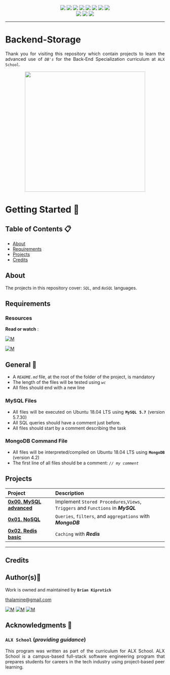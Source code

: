 <p align="center">
<img src="https://img.shields.io/badge/LINUX-darkgreen.svg"/>
<img src="https://img.shields.io/badge/Shell-ligthgreen.svg"/>
<img src="https://img.shields.io/badge/Vim-green.svg"/>
<img src="https://img.shields.io/badge/MySQL-blue.svg"/>
<img src="https://img.shields.io/badge/MongoDB-ligthgreen.svg"/>
<img src="https://img.shields.io/badge/Redis-darkred.svg"/>
<img src="https://img.shields.io/badge/Python-blue.svg"/>
<img src="https://img.shields.io/badge/Markdown-black.svg"/><br>
<img src="https://img.shields.io/github/repo-size/Thala254/alx-backend-storage"/>
<img src="https://img.shields.io/github/languages/code-size/Thala254/alx-backend-storage.svg"/>
<img src="https://img.shields.io/github/last-commit/Thala254/alx-backend-storage?style=round-square"/>
</p>

---

# Backend-Storage
<div style="text-align: justify">

Thank you for visiting this repository which contain projects to learn the advanced use of *`DB's`* for the Back-End Specialization curriculum at `ALX School`.

<p align="center">
  <img width="380"  
        src="https://thumbs.gfycat.com/EuphoricGlaringAnkolewatusi-max-1mb.gif"
  >
</p>

# Getting Started :running:	
<div style="text-align: justify">
	
## Table of Contents :clipboard:
* [About](#about)
* [Requirements](#requirements)
* [Projects](#projects)
* [Credits](#credits)

	
## About
The projects in this repository cover:
  *`SQL`*, and *`NoSQL`* languages.

## Requirements 

### Resources

**Read or watch** :

[![M](https://upload.wikimedia.org/wikipedia/commons/thumb/2/2f/Google_2015_logo.svg/80px-Google_2015_logo.svg.png)](https://www.google.com/search?q=Advanced+use+of+DB&oq=Advanced+use+of+DB&aqs=chrome..69i57j33i160l3j33i22i29i30l6.7300j0j15&sourceid=chrome&ie=UTF-8)

[![M](https://upload.wikimedia.org/wikipedia/commons/thumb/e/e1/Logo_of_YouTube_%282015-2017%29.svg/70px-Logo_of_YouTube_%282015-2017%29.svg.png)](https://www.youtube.com/results?search_query=Advanced+use+of+DB)

	
## General :page_with_curl:
<div style="text-align: justify">

- A  *` README.md `*  file, at the root of the folder of the project, is mandatory
- The length of the files will be tested using  *` wc `*
- All files should end with a new line

### MySQL Files
* All files will be executed on Ubuntu 18.04 LTS using  **` MySQL 5.7 `**  (version 5.7.30)
* All SQL queries should have a comment just before.
* All files should start by a comment describing the task

### MongoDB Command File
- All files will be interpreted/compiled on Ubuntu 18.04 LTS using  **` MongoDB `**  (version 4.2)
- The first line of all files should be a comment:  *` // my comment `* 

## Projects 

| Project | Description |
| :--- | :---|
| **[0x00. MySQL advanced](./0x00-MySQL_Advanced)** | Implement `Stored Procedures`,`Views`, `Triggers` and `Functions` in ***MySQL***|
| **[0x01. NoSQL](./0x01-NoSQL)** | `Queries`, `filters`, and `aggregations` with ***MongoDB***|
| **[0x02. Redis basic](./0x02-redis_basic)** | `Caching` with ***Redis***|

---

## Credits

## Author(s):blue_book:

Work is owned and maintained by 
	**`Brian Kiprotich`**

<thalamine@gmail.com>
	
[![M](https://upload.wikimedia.org/wikipedia/commons/thumb/9/91/Octicons-mark-github.svg/25px-Octicons-mark-github.svg.png)](https://github.com/Thala254)
[![M](https://upload.wikimedia.org/wikipedia/fr/thumb/c/c8/Twitter_Bird.svg/25px-Twitter_Bird.svg.png)](https://twitter.com/lagatbrayan)
[![M](https://upload.wikimedia.org/wikipedia/commons/thumb/c/ca/LinkedIn_logo_initials.png/25px-LinkedIn_logo_initials.png)](https://www.linkedin.com/in/kiprotich-brian-a49a12124/)

## Acknowledgments :mega: 

### **`ALX School`** (*providing guidance*)
	
This program was written as part of the curriculum for ALX School. ALX School is a campus-based full-stack software engineering program that prepares students for careers in the tech industry using project-based peer learning. 
